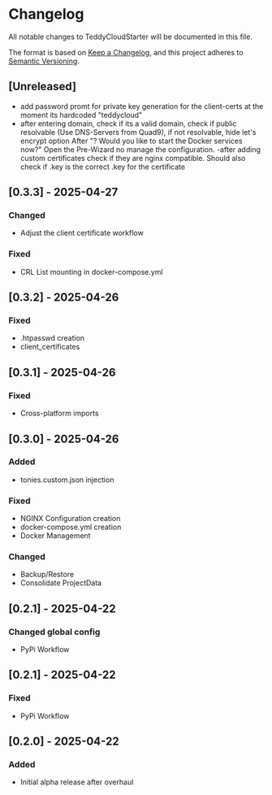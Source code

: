 # Changelog

All notable changes to TeddyCloudStarter will be documented in this file.

The format is based on [Keep a Changelog](https://keepachangelog.com/en/1.0.0/),
and this project adheres to [Semantic Versioning](https://semver.org/spec/v2.0.0.html).

## [Unreleased]
- add password promt for private key generation for the client-certs at the moment its hardcoded "teddycloud"
- after entering domain, check if its a valid domain, check if public resolvable (Use DNS-Servers from Quad9), if not resolvable, hide let's encrypt option
After "? Would you like to start the Docker services now?" Open the Pre-Wizard no manage the configuration.
-after adding custom certificates check if they are nginx compatible. Should also check if .key is the correct .key for the certificate
## [0.3.3] - 2025-04-27
### Changed
- Adjust the client certificate workflow
### Fixed
- CRL List mounting in docker-compose.yml
## [0.3.2] - 2025-04-26
### Fixed
- .htpasswd creation
- client_certificates
## [0.3.1] - 2025-04-26
### Fixed
- Cross-platform imports
## [0.3.0] - 2025-04-26
### Added
- tonies.custom.json injection
### Fixed
- NGINX Configuration creation
- docker-compose.yml creation
- Docker Management
### Changed
- Backup/Restore
- Consolidate ProjectData
## [0.2.1] - 2025-04-22
### Changed global config 
- PyPi Workflow
## [0.2.1] - 2025-04-22
### Fixed
- PyPi Workflow
## [0.2.0] - 2025-04-22
### Added
- Initial alpha release after overhaul